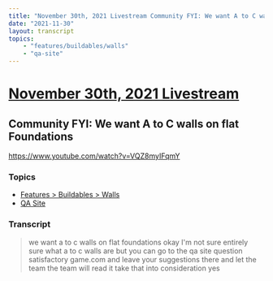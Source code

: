 ```yaml
---
title: "November 30th, 2021 Livestream Community FYI: We want A to C walls on flat Foundations"
date: "2021-11-30"
layout: transcript
topics:
    - "features/buildables/walls"
    - "qa-site"
---
```

# [November 30th, 2021 Livestream](../2021-11-30.md)
## Community FYI: We want A to C walls on flat Foundations
https://www.youtube.com/watch?v=VQZ8myIFqmY

### Topics
* [Features > Buildables > Walls](../topics/features/buildables/walls.md)
* [QA Site](../topics/qa-site.md)

### Transcript

> we want a to c walls on flat foundations okay I'm not sure entirely sure what a to c walls are but you can go to the qa site question satisfactory game.com and leave your suggestions there and let the team the team will read it take that into consideration yes
